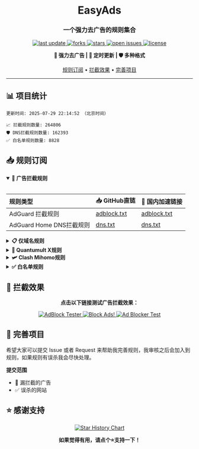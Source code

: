 <div align="center">
<h1 align="center">EasyAds</h1>
<h3 align="center">一个强力去广告的规则集合</h3>

<p align="center">
  <a href="https://github.com/045200/EasyAds">
    <img src="https://img.shields.io/github/last-commit/045200/EasyAds?style=flat-square&color=blue" alt="last update" />
  </a>
  <a href="https://github.com/045200/GOODBYEADS">
    <img src="https://img.shields.io/github/forks/045200/EasyAds?style=flat-square&color=brightgreen" alt="forks" />
  </a>
  <a href="https://github.com/045200/GOODBYEADS">
    <img src="https://img.shields.io/github/stars/045200/EasyAds?style=flat-square&color=yellow" alt="stars" />
  </a>
  <a href="https://github.com/045200/GOODBYEADS/issues/">
    <img src="https://img.shields.io/github/issues/045200/EasyAds?style=flat-square&color=red" alt="open issues" />
  </a>
  <a href="https://github.com/045200/GOODBYEADS">
    <img src="https://img.shields.io/github/license/045200/EasyAds?style=flat-square&color=9cf" alt="license" />
  </a>
</p>

<p align="center">
  <b>🚫 强力去广告 | 🔄 定时更新 | 🛡️ 多种格式</b>
</p>

<p align="center">
  <a href="#-规则订阅">规则订阅</a> •
  <a href="#-拦截效果">拦截效果</a> •
  <a href="#-完善项目">完善项目</a>
</p>

---

</div>

## 📊 项目统计

```
更新时间: 2025-07-29 22:14:52 （北京时间）

📈 拦截规则数量: 264806
🛡️ DNS拦截规则数量: 162393
✅ 白名单规则数量: 8828
```

## 📥 规则订阅

<details open>
<summary><b>🚫 广告拦截规则</b></summary>
<br>

| 规则类型 | 📥 GitHub直链 | 🚀 国内加速链接 |
| :---- | :---- | :---- |
| AdGuard 拦截规则 | [adblock.txt](https://raw.githubusercontent.com/045200/EasyAds/master/data/rules/adblock.txt) | [adblock.txt](https://ghfast.top/raw.githubusercontent.com/045200/EasyAds/master/data/rules/adblock.txt) |
| AdGuard Home DNS拦截规则 | [dns.txt](https://raw.githubusercontent.com/045200/EasyAds/master/data/rules/dns.txt) | [dns.txt](https://ghfast.top/raw.githubusercontent.com/045200/EasyAds/master/data/rules/dns.txt) |

</details>

<details>
<summary><b>📋 仅域名规则</b></summary>
<br>

| 规则类型 | 📥 GitHub直链 | 🚀 国内加速链接 |
| :---- | :---- | :---- |
| 黑名单域名列表 | [ad-domain.txt](https://raw.githubusercontent.com/045200/EasyAds/master/data/rules/ad-domain.txt) | [ad-domain.txt](https://ghfast.top/raw.githubusercontent.com/045200/EasyAds/master/data/rules/ad-domain.txt) |

</details>

<details>
<summary><b>📱 Quantumult X规则</b></summary>
<br>

| 规则类型 | 📥 GitHub直链 | 🚀 国内加速链接 |
| :---- | :---- | :---- |
| Quantumult X规则 | [qx.list](https://raw.githubusercontent.com/045200/EasyAds/master/data/rules/qx.list) | [qx.list](https://ghfast.top/raw.githubusercontent.com/045200/EasyAds/master/data/rules/qx.list) |

</details>

<details>
<summary><b>🛩️ Clash Mihomo规则</b></summary>
<br>

| 规则类型 | 📥 GitHub直链 | 🚀 国内加速链接 |
| :---- | :---- | :---- |
| Clash Mihomo规则 | [mihomo.mrs](https://raw.githubusercontent.com/045200/EasyAds/master/data/rules/mihomo.mrs) | [mihomo.mrs](https://ghfast.top/raw.githubusercontent.com/045200/EasyAds/master/data/rules/mihomo.mrs) |

</details>

<details>
<summary><b>✅ 白名单规则</b></summary>
<br>

| 规则类型 | 📥 GitHub直链 | 🚀 国内加速链接 |
| :---- | :---- | :---- |
| 白名单规则 | [allow.txt](https://raw.githubusercontent.com/045200/EasyAds/master/data/rules/allow.txt) | [allow.txt](https://ghfast.top/raw.githubusercontent.com/045200/EasyAds/master/data/rules/allow.txt) |
</details>

## 🚫 拦截效果

<div align="center">
  <p><b>点击以下链接测试广告拦截效果：</b></p>
  
  <a href="https://adblock-tester.com">
    <img src="https://img.shields.io/badge/AdBlock%20Tester-测试链接-blue?style=for-the-badge" alt="AdBlock Tester"/>
  </a>
  
  <a href="https://blockads.fivefilters.org/">
    <img src="https://img.shields.io/badge/Block%20Ads!-测试链接-green?style=for-the-badge" alt="Block Ads!"/>
  </a>
  
  <a href="https://adblock.turtlecute.org/">
    <img src="https://img.shields.io/badge/Ad%20Blocker%20Test-测试链接-orange?style=for-the-badge" alt="Ad Blocker Test"/>
  </a>
</div>

## 💬 完善项目

希望大家可以提交 Issue 或者 Request 来帮助我完善规则，我审核之后会加入到规则，如果规则有误杀我会尽快处理。

**提交范围**

- 🚫 漏拦截的广告
- ✅ 误杀的网站

## ⭐ 感谢支持

<p align='center'>
  <a href="https://github.com/045200/EasyAds/stargazers">
    <img src="https://api.star-history.com/svg?repos=045200/EasyAds&type=Date" alt="Star History Chart">
  </a>
</p>

<div align="center">
  <b>如果觉得有用，请点个⭐支持一下！</b>
</div>
